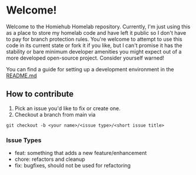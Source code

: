 # Welcome!
Welcome to the Homiehub Homelab repository. Currently, I'm just using this as a place to store my homelab code and have left it public so I don't have to pay for branch protection rules. You're welcome to attempt to use this code in its current state or fork it if you like, but I can't promise it has the stability or bare minimum developer amenities you might expect out of a more developed open-source project. Consider yourself warned! 

You can find a guide for setting up a development environment in the [README.md](https://github.com/wrightgabriel0220/homiehub-homelab/blob/main/README.md#self-hosting-for-development)

## How to contribute
1. Pick an issue you'd like to fix or create one.
2. Checkout a branch from main via
```
git checkout -b <your name>/<issue type>/<short issue title>
```

### Issue Types
- feat: something that adds a new feature/enhancement
- chore: refactors and cleanup
- fix: bugfixes, should not be used for refactoring